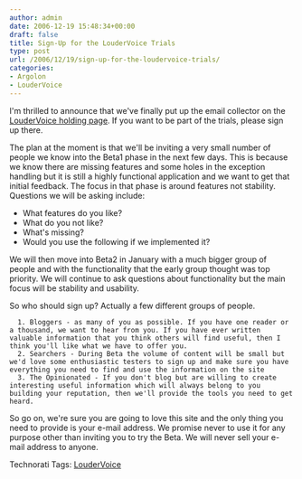 ```yaml
---
author: admin
date: 2006-12-19 15:48:34+00:00
draft: false
title: Sign-Up for the LouderVoice Trials
type: post
url: /2006/12/19/sign-up-for-the-loudervoice-trials/
categories:
- Argolon
- LouderVoice
---
```


I'm thrilled to announce that we've finally put up the email collector on the [LouderVoice holding page](http://www.loudervoice.com/). If you want to be part of the trials, please sign up there. 

The plan at the moment is that we'll be inviting a very small number of people we know into the Beta1 phase in the next few days. This is because we know there are missing features and some holes in the exception handling but it is still a highly functional application and we want to get that initial feedback. The focus in that phase is around features not stability. Questions we will be asking include:



* What features do you like?
* What do you not like?
* What's missing?
* Would you use the following if we implemented it?


We will then move into Beta2 in January with a much bigger group of people and with the functionality that the early group thought was top priority. We will continue to ask questions about functionality but the main focus will be stability and usability.

So who should sign up? Actually a few different groups of people.


	  1. Bloggers - as many of you as possible. If you have one reader or a thousand, we want to hear from you. If you have ever written valuable information that you think others will find useful, then I think you'll like what we have to offer you.
	  2. Searchers - During Beta the volume of content will be small but we'd love some enthusiastic testers to sign up and make sure you have everything you need to find and use the information on the site
	  3. The Opinionated - If you don't blog but are willing to create interesting useful information which will always belong to you building your reputation, then we'll provide the tools you need to get heard.
 

So go on, we're sure you are going to love this site and the only thing you need to provide is your e-mail address. We promise never to use it for any purpose other than inviting you to try the Beta. We will never sell your e-mail address to anyone.

Technorati Tags: [LouderVoice](http://www.technorati.com/tags/LouderVoice)

